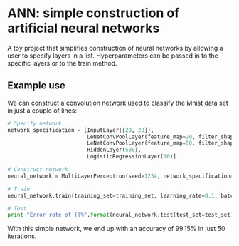 # ANN: simple construction of artificial neural networks
A toy project that simplifies construction of neural networks by allowing a user to specify layers in a list. Hyperparameters can be passed in to the specific layers or to the train method.

## Example use
We can construct a convolution network used to classify the Mnist data set in just a couple of lines:
```python
# Specify network
network_specification = [InputLayer([28, 28]),
                         LeNetConvPoolLayer(feature_map=20, filter_shape=(5, 5), pool_size=(2, 2)),
                         LeNetConvPoolLayer(feature_map=50, filter_shape=(5, 5), pool_size=(2, 2)),
                         HiddenLayer(500),
                         LogisticRegressionLayer(10)]

# Construct network
neural_network = MultiLayerPerceptron(seed=1234, network_specification=network_specification)

# Train
neural_network.train(training_set=training_set, learning_rate=0.1, batch_size=100, iterations=50)

# Test
print "Error rate of {}%".format(neural_network.test(test_set=test_set)
```

With this simple network, we end up with an accuracy of 99.15% in just 50 iterations.